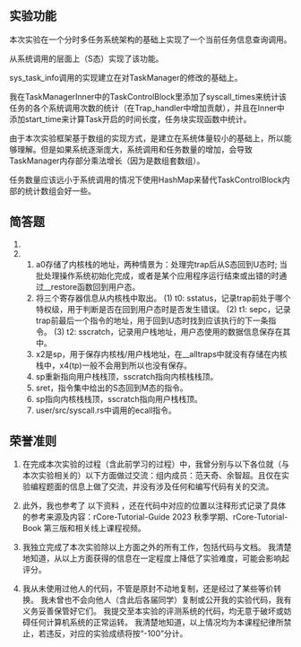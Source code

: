 ## 实验功能

本次实验在一个分时多任务系统架构的基础上实现了一个当前任务信息查询调用。

从系统调用的层面上（S态）实现了该功能。

sys_task_info调用的实现建立在对TaskManager的修改的基础上。

我在TaskManagerInner中的TaskControlBlock里添加了syscall_times来统计该任务的各个系统调用次数的统计（在Trap_handler中增加贡献），并且在Inner中添加start_time来计算Task开启的时间长度，任务块实现函数中统计。

由于本次实验框架基于数组的实现方式，是建立在系统体量较小的基础上，所以能够理解。但是如果系统逐渐庞大，系统调用和任务数量的增加，会导致TaskManager内存部分乘法增长（因为是数组套数组）。

任务数量应该远小于系统调用的情况下使用HashMap来替代TaskControlBlock内部的统计数组会好一些。

## 简答题

1. 

2. 
    1. a0存储了内核栈的地址，两种情景为：处理完trap后从S态回到U态时; 当批处理操作系统初始化完成，或者是某个应用程序运行结束或出错的时通过__restore函数回到用户态。
    2. 将三个寄存器信息从内核栈中取出。
       (1) t0: sstatus，记录trap前处于哪个特权级，用于判断是否在回到用户态时是否发生错误。
       (2) t1: sepc，记录trap前最后一个指令的地址，用于回到U态时找到应该执行的下一条指令。
       (3) t2: sscratch，记录用户栈地址，用户态使用的数据信息保存在其中。
    3. x2是sp，用于保存内核栈/用户栈地址，在__alltraps中就没有存储在内核栈中，x4(tp)一般不会用到所以也没有保存。
    4. sp重新指向用户栈栈顶，sscratch指向内核栈栈顶。
    5. sret，指令集中给出的S态回到M态的指令。
    6. sp指向内核栈栈顶，sscratch指向用户栈栈顶。
    7. user/src/syscall.rs中调用的ecall指令。

## 荣誉准则

1. 在完成本次实验的过程（含此前学习的过程）中，我曾分别与以下各位就（与本次实验相关的）以下方面做过交流：组内成员：范天奇、余智超。且仅在实验编程题面的信息上做了交流，并没有涉及任何和编写代码有关的交流。

2. 此外，我也参考了 以下资料 ，还在代码中对应的位置以注释形式记录了具体的参考来源及内容：rCore-Tutorial-Guide 2023 秋季学期、rCore-Tutorial-Book 第三版和相关线上课程视频。

3. 我独立完成了本次实验除以上方面之外的所有工作，包括代码与文档。 我清楚地知道，从以上方面获得的信息在一定程度上降低了实验难度，可能会影响起评分。

4. 我从未使用过他人的代码，不管是原封不动地复制，还是经过了某些等价转换。 我未曾也不会向他人（含此后各届同学）复制或公开我的实验代码，我有义务妥善保管好它们。 我提交至本实验的评测系统的代码，均无意于破坏或妨碍任何计算机系统的正常运转。 我清楚地知道，以上情况均为本课程纪律所禁止，若违反，对应的实验成绩将按“-100”分计。
